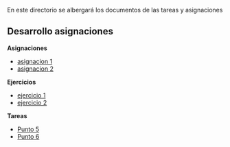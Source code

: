 En este directorio se albergará los documentos de las tareas y asignaciones

## Desarrollo asignaciones

**Asignaciones**
* [asignacion 1](asignacion1/informe.pdf)
* [asignacion 2](asignacion2/informe.pdf)

**Ejercicios**
* [ejercicio 1](ejercicios/ejercicio1.pdf)
* [ejercicio 2](ejercicios/ejercicio2.pdf)

**Tareas**
* [Punto 5](tarea1/punto5.pdf)
* [Punto 6](tarea1/punto6.pdf)
